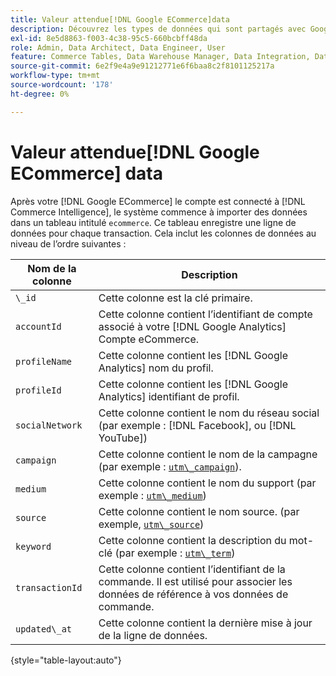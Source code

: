 ```yaml
---
title: Valeur attendue[!DNL Google ECommerce]data
description: Découvrez les types de données qui sont partagés avec Google Commerce.
exl-id: 8e5d8863-f003-4c38-95c5-660bcbff48da
role: Admin, Data Architect, Data Engineer, User
feature: Commerce Tables, Data Warehouse Manager, Data Integration, Data Import/Export
source-git-commit: 6e2f9e4a9e91212771e6f6baa8c2f8101125217a
workflow-type: tm+mt
source-wordcount: '178'
ht-degree: 0%

---
```


# Valeur attendue[!DNL Google ECommerce] data

Après votre [!DNL Google ECommerce] le compte est connecté à [!DNL Commerce Intelligence], le système commence à importer des données dans un tableau intitulé `ecommerce`. Ce tableau enregistre une ligne de données pour chaque transaction. Cela inclut les colonnes de données au niveau de l’ordre suivantes :

| Nom de la colonne | Description |
|-----|-----|
| `\_id` | Cette colonne est la clé primaire. |
| `accountId` | Cette colonne contient l’identifiant de compte associé à votre [!DNL Google Analytics] Compte eCommerce. |
| `profileName` | Cette colonne contient les [!DNL Google Analytics] nom du profil. |
| `profileId` | Cette colonne contient les [!DNL Google Analytics] identifiant de profil. |
| `socialNetwork` | Cette colonne contient le nom du réseau social (par exemple : [!DNL Facebook], ou [!DNL YouTube]) |
| `campaign` | Cette colonne contient le nom de la campagne (par exemple : [`utm\_campaign`](https://support.google.com/analytics/answer/1033867?hl=en)). |
| `medium` | Cette colonne contient le nom du support (par exemple : [`utm\_medium`](https://support.google.com/analytics/answer/1033867?hl=en)) |
| `source` | Cette colonne contient le nom source. (par exemple, [`utm\_source`](https://support.google.com/analytics/answer/1033867?hl=en)) |
| `keyword` | Cette colonne contient la description du mot-clé (par exemple : [`utm\_term`](https://support.google.com/analytics/answer/1033867?hl=en)) |
| `transactionId` | Cette colonne contient l’identifiant de la commande. Il est utilisé pour associer les données de référence à vos données de commande. |
| `updated\_at` | Cette colonne contient la dernière mise à jour de la ligne de données. |

{style="table-layout:auto"}
